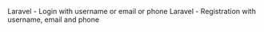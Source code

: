 Laravel - Login with username or email or phone
Laravel - Registration with username, email and phone

	